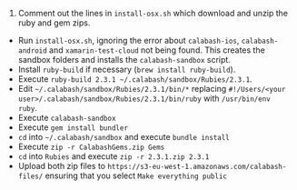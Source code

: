 1. Comment out the lines in `install-osx.sh` which download and unzip the ruby and gem zips.
- Run `install-osx.sh`, ignoring the error about `calabash-ios`, `calabash-android` and `xamarin-test-cloud` not being found.  This creates the sandbox folders and installs the `calabash-sandbox` script.
- Install `ruby-build` if necessary (`brew install ruby-build`).
- Execute `ruby-build 2.3.1 ~/.calabash/sandbox/Rubies/2.3.1`.
- Edit `~/.calabash/sandbox/Rubies/2.3.1/bin/*` replacing `#!/Users/<your user>/.calabash/sandbox/Rubies/2.3.1/bin/ruby` with `/usr/bin/env ruby`.
- Execute `calabash-sandbox`
- Execute `gem install bundler`
- `cd` into `~/.calabash/sandbox` and execute `bundle install`
- Execute `zip -r CalabashGems.zip Gems`
- `cd` into `Rubies` and execute `zip -r 2.3.1.zip 2.3.1`
- Upload both zip files to `https://s3-eu-west-1.amazonaws.com/calabash-files/` ensuring that you select `Make everything public`

